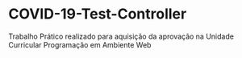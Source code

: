 # COVID-19-Test-Controller
Trabalho Prático realizado para aquisição da aprovação na Unidade Curricular Programação em Ambiente Web
